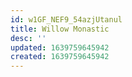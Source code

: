 ```yaml
---
id: w1GF_NEF9_54azjUtanul
title: Willow Monastic
desc: ''
updated: 1639759645942
created: 1639759645942
---
```


